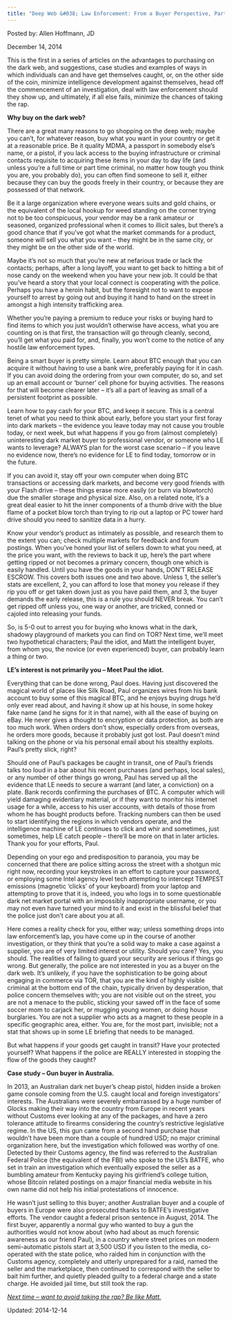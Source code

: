 ```yaml
---
title: "Deep Web &#038; Law Enforcement: From a Buyer Perspective, Part 1"
---
```



Posted by: Allen Hoffmann, JD

<span>December 14, 2014</span>
    

<p>This is the first in a series of articles on the advantages to purchasing on the dark web, and suggestions, case studies and examples of ways in which individuals can and have get themselves caught, or, on the other side of the coin, minimize intelligence development against themselves, head off the commencement of an investigation, deal with law enforcement should they show up, and ultimately, if all else fails, minimize the chances of taking the rap.</p>
<p><strong>Why buy on the dark web?</strong></p>
<p>There are a great many reasons to go shopping on the deep web; maybe you can&#8217;t, for whatever reason, buy what you want in your country or get it at a reasonable price. Be it quality MDMA, a passport in somebody else&#8217;s name, or a pistol, if you lack access to the buying infrastructure or criminal contacts requisite to acquiring these items in your day to day life (and unless you&#8217;re a full time or part time criminal, no matter how tough you think you are, you probably do), you can often find someone to sell it, either because they can buy the goods freely in their country, or because they are possessed of that network.</p>
<p>Be it a large organization where everyone wears suits and gold chains, or the equivalent of the local hookup for weed standing on the corner trying not to be too conspicuous, your vendor may be a rank amateur or seasoned, organized professional when it comes to illicit sales, but there&#8217;s a good chance that if you&#8217;ve got what the market commands for a product, someone will sell you what you want &#8211; they might be in the same city, or they might be on the other side of the world.</p>
<p>Maybe it’s not so much that you&#8217;re new at nefarious trade or lack the contacts; perhaps, after a long layoff, you want to get back to hitting a bit of nose candy on the weekend when you have your new job. It could be that you&#8217;ve heard a story that your local connect is cooperating with the police. Perhaps you have a heroin habit, but the foresight not to want to expose yourself to arrest by going out and buying it hand to hand on the street in amongst a high intensity trafficking area.</p>
<p>Whether you&#8217;re paying a premium to reduce your risks or buying hard to find items to which you just wouldn&#8217;t otherwise have access, what you are counting on is that first, the transaction will go through cleanly, second, you&#8217;ll get what you paid for, and, finally, you won&#8217;t come to the notice of any hostile law enforcement types.</p>
<p>Being a smart buyer is pretty simple. Learn about BTC enough that you can acquire it without having to use a bank wire, preferably paying for it in cash. If you can avoid doing the ordering from your own computer, do so, and set up an email account or ‘burner’ cell phone for buying activities. The reasons for that will become clearer later – it’s all a part of leaving as small of a persistent footprint as possible.</p>
<p>Learn how to pay cash for your BTC, and keep it secure. This is a central tenet of what you need to think about early, before you start your first foray into dark markets – the evidence you leave today may not cause you trouble today, or next week, but what happens if you go from (almost completely) uninteresting dark market buyer to professional vendor, or someone who LE wants to leverage? ALWAYS plan for the worst case scenario – if you leave no evidence now, there’s no evidence for LE to find today, <span data-term="goog_2035689322">tomorrow</span> or in the future.</p>
<p>If you can avoid it, stay off your own computer when doing BTC transactions or accessing dark markets, and become very good friends with your Flash drive – these things erase more easily (or burn via blowtorch) due the smaller storage and physical size. Also, on a related note, it’s a great deal easier to hit the inner components of a thumb drive with the blue flame of a pocket blow torch than trying to rip out a laptop or PC tower hard drive should you need to sanitize data in a hurry.</p>
<p>Know your vendor’s product as intimately as possible, and research them to the extent you can; check multiple markets for feedback and forum postings. When you’ve honed your list of sellers down to what you need, at the price you want, with the reviews to back it up, here’s the part where getting ripped or not becomes a primary concern, though one which is easily handled. Until you have the goods in your hands, DON’T RELEASE ESCROW. This covers both issues one and two above. Unless 1, the seller’s stats are excellent, 2, you can afford to lose that money you release if they rip you off or get taken down just as you have paid them, and 3, the buyer demands the early release, this is a rule you should NEVER break. You can’t get ripped off unless you, one way or another, are tricked, conned or cajoled into releasing your funds.</p>
<p>So, is 5-0 out to arrest you for buying who knows what in the dark, shadowy playground of markets you can find on TOR? Next time, we&#8217;ll meet two hypothetical characters; Paul the idiot, and Matt the intelligent buyer, from whom you, the novice (or even experienced) buyer, can probably learn a thing or two.</p>
<p><strong>LE&#8217;s interest is not primarily you &#8211; Meet Paul the idiot.</strong></p>
<p>Everything that can be done wrong, Paul does. Having just discovered the magical world of places like Silk Road, Paul organizes wires from his bank account to buy some of this magical BTC, and he enjoys buying drugs he&#8217;d only ever read about, and having it show up at his house, in some hokey fake name (and he signs for it in that name), with all the ease of buying on eBay. He never gives a thought to encryption or data protection, as both are too much work. When orders don&#8217;t show, especially orders from overseas, he orders more goods, because it probably just got lost. Paul doesn&#8217;t mind talking on the phone or via his personal email about his stealthy exploits. Paul&#8217;s pretty slick, right?</p>
<p>Should one of Paul&#8217;s packages be caught in transit, one of Paul&#8217;s friends talks too loud in a bar about his recent purchases (and perhaps, local sales), or any number of other things go wrong, Paul has served up all the evidence that LE needs to secure a warrant (and later, a conviction) on a plate. Bank records confirming the purchases of BTC. A computer which will yield damaging evidentiary material, or if they want to monitor his internet usage for a while, access to his user accounts, with details of those from whom he has bought products before. Tracking numbers can then be used to start identifying the regions in which vendors operate, and the intelligence machine of LE continues to click and whir and sometimes, just sometimes, help LE catch people – there’ll be more on that in later articles. Thank you for your efforts, Paul.</p>
<p>Depending on your ego and predisposition to paranoia, you may be concerned that there are police sitting across the street with a shotgun mic right now, recording your keystrokes in an effort to capture your password, or employing some Intel agency level tech attempting to intercept TEMPEST emissions (magnetic ‘clicks’ of your keyboard) from your laptop and attempting to prove that it is, indeed, you who logs in to some questionable dark net market portal with an impossibly inappropriate username, or you may not even have turned your mind to it and exist in the blissful belief that the police just don&#8217;t care about you at all.</p>
<p>Here comes a reality check for you, either way; unless something drops into law enforcement&#8217;s lap, you have come up in the course of another investigation, or they think that you&#8217;re a solid way to make a case against a supplier, you are of very limited interest or utility. Should you care? Yes, you should. The realities of failing to guard your security are serious if things go wrong. But generally, the police are not interested in you as a buyer on the dark web. It’s unlikely, if you have the sophistication to be going about engaging in commerce via TOR, that you are the kind of highly visible criminal at the bottom end of the chain, typically driven by desperation, that police concern themselves with; you are not visible out on the street, you are not a menace to the public, sticking your sawed off in the face of some soccer mom to carjack her, or mugging young women, or doing house burglaries. You are not a supplier who acts as a magnet to these people in a specific geographic area, either. You are, for the most part, invisible; not a stat that shows up in some LE briefing that needs to be managed.</p>
<p>But what happens if your goods get caught in transit? Have your protected yourself? What happens if the police are REALLY interested in stopping the flow of the goods they caught?</p>
<p><strong>Case study &#8211; Gun buyer in Australia.</strong></p>
<p>In 2013, an Australian dark net buyer&#8217;s cheap pistol, hidden inside a broken game console coming from the U.S. caught local and foreign investigators&#8217; interests. The Australians were severely embarrassed by a huge number of Glocks making their way into the country from Europe in recent years without Customs ever looking at any of the packages, and have a zero tolerance attitude to firearms considering the country&#8217;s restrictive legislative regime. In the US, this gun came from a second hand purchase that wouldn&#8217;t have been more than a couple of hundred USD; no major criminal organization here, but the investigation which followed was worthy of one. Detected by their Customs agency, the find was referred to the Australian Federal Police (the equivalent of the FBI) who spoke to the US&#8217;s BATFE, who set in train an investigation which eventually exposed the seller as a bumbling amateur from Kentucky paying his girlfriend&#8217;s college tuition, whose Bitcoin related postings on a major financial media website in his own name did not help his initial protestations of innocence.</p>
<p>He wasn&#8217;t just selling to this buyer; another Australian buyer and a couple of buyers in Europe were also prosecuted thanks to BATFE&#8217;s investigative efforts. The vendor caught a federal prison sentence in August, 2014. The first buyer, apparently a normal guy who wanted to buy a gun the authorities would not know about (who had about as much forensic awareness as our friend Paul), in a country where street prices on modern semi-automatic pistols start at 3,500 USD if you listen to the media, co-operated with the state police, who raided him in conjunction with the Customs agency, completely and utterly unprepared for a raid, named the seller and the marketplace, then continued to correspond with the seller to bait him further, and quietly pleaded guilty to a federal charge and a state charge. He avoided jail time, but still took the rap.</p>
<p><a href="tag/BuyerPerspective/"><em>Next time – want to avoid taking the rap? Be like Matt.</em></a></p>


Updated: 2014-12-14